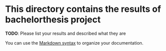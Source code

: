 # This directory contains the results of bachelorthesis project

**TODO**: Please list your results and described what they are

You can use the [Markdown syntax](https://www.markdownguide.org/basic-syntax/)  to organize your documentation.
